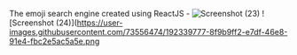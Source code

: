 The emoji search engine created using ReactJS - 
![Screenshot (23)](https://user-images.githubusercontent.com/73556474/192339764-1cc3a247-9f90-4a85-a4b2-af020b81c2bc.png)
![Screenshot (24)](https://user-images.githubusercontent.com/73556474/192339777-8f9b9ff2-e7df-46e8-91e4-fbc2e5ac5a5e.png
